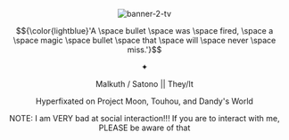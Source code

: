 <p align="center"><img src="https://i.ibb.co/BHCpvC0x/banner-2-tv.png" alt="banner-2-tv"></p>

<p align="center">$${\color{lightblue}'A \space bullet \space was \space fired, \space a \space magic \space bullet \space that \space will \space never \space miss.'}$$</p>

<p align="center">✦</p>
<p align="center">Malkuth / Satono || They/It</p>
<p align="center">Hyperfixated on Project Moon, Touhou, and Dandy's World</p>
<p align="center">NOTE: I am VERY bad at social interaction!!! If you are to interact with me, PLEASE be aware of that</p>
